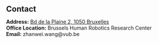 <h1 id="contact"></h1>

<h2 style="margin: 30px 0px 10px;">Contact</h2>

<p><strong>Address:</strong> <a href="https://maps.app.goo.gl/srE267VtxoR9VH8YA">Bd de la Plaine 2, 1050 Bruxelles</a>
<br />
<strong>Office Location:</strong> Brussels Human Robotics Research Center
<br />
<strong>Email:</strong> <email>zhanwei.wang@vub.be</email>
<br />
<!-- <strong>Phone:</strong> </p> -->
<!-- <p style="text-align: left;"><iframe src="https://docs.google.com/forms/d/e/1FAIpQLSeFJTf6Nq_juYt4YNHpMSA5JOIDjsyAG3BjNEWdyAJfhfO11w/viewform?embedded=true&hl=en" width="640" scrolling="no" height="780" frameborder="0" marginheight="0" marginwidth="0">Loading…</iframe></p> -->
